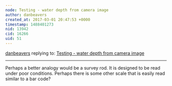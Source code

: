 ```yaml
---
node: Testing - water depth from camera image
author: danbeavers
created_at: 2017-03-01 20:47:53 +0000
timestamp: 1488401273
nid: 13942
cid: 16266
uid: 51
---
```




[danbeavers](../profile/danbeavers) replying to: [Testing - water depth from camera image](../notes/chalmers/02-19-2017/testing-water-depth-from-camera-image)

----
Perhaps a better analogy would be a survey rod.  It is designed to be read under poor conditions.  Perhaps there is some other scale that is easily read similar to a bar code?
